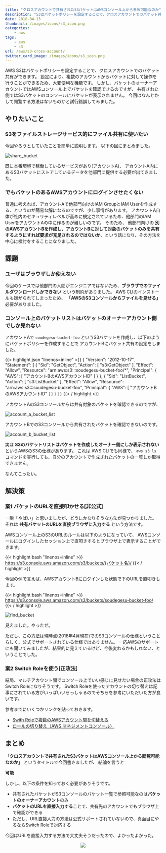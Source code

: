 ```yaml
---
title: "クロスアカウントで共有されたS3バケットはAWSコンソール上から参照可能なのか"
description: "S3はバケットポリシーを設定することで、クロスアカウントでのバケット共有ができます。両アカウントからバケットに対して操作を行うことができるため、大変便利な機能です。バケットのオーナーアカウントではAWSコンソール上でバケットを確認できるのですが、共有された側ではS3バケットのコンソールにバケットが表示されません。なんとかして閲覧する方法はないものかと試行錯誤してみました。"
date: 2018-04-13
thumbnail: /images/icons/s3_icon.png
categories:
    - aws
tags:
    - aws
    - s3
url: /aws/s3-cross-account/
twitter_card_image: /images/icons/s3_icon.png
---
```


AWS S3はバケットポリシーを設定することで、クロスアカウントでのバケット共有ができます。
設定により、複数のアカウントからバケットに対して操作を行うことができるため、大変便利な機能です。
しかし、バケットのオーナーアカウントではAWSコンソール上でバケットを確認できるのですが、
共有された側ではS3バケットのコンソールにバケットが表示されません。
今回はなんとかして閲覧する方法はないものかと試行錯誤してみました。

<!--adsense-->

## やりたいこと
### S3をファイルストレージサービス的にファイル共有に使いたい

今回やろうとしていたことを簡単に説明します。
以下の図にまとめました。

![share_bucket](/images/20180413/share_bucket.png)

既に本番環境で稼働しているサービスがあり(アカウントA)、
アカウントA内にあるS3バケットにストアしているデータを他部門に提供する必要が出てきました。

### でもバケットのあるAWSアカウントにログインさせたくない
普通に考えれば、アカウントAで他部門向けのIAM GroupとIAM Userを作成する、というのが簡易な解になるのですが、少し事情があります。
アカウントA自体が社内のセキュリティレベルが高めに規定されているため、他部門のIAM UserをアカウントAの中に作るのが難しいのです。
そのため、 他部門向けの **別のAWSアカウントBを作成し、アカウントBに対して対象のバケットのみを共有するようにすれば要求が充足されるのではないか**、という話になり、その方法を中心に検討をすることになりました。

<!--adsense-->

## 課題
### ユーザはブラウザしか使えない

今回のケースでは他部門の人間がエンジニアではないため、**ブラウザでのファイルダウンロードしかできない** という制約がありました。
AWS CLIのインストールも嫌がられてしまったため、 **「AWSのS3コンソールからファイルを見せる」** 必要がありました。

### コンソール上のバケットリストはバケットのオーナーアカウント側でしか見れない

アカウントAで `soudegesu-bucket-foo` というS3バケットを作成し、以下のようにバケットポリシーを作成することで
アカウントBにバケット共有の設定をしました。

{{< highlight json "linenos=inline" >}}
{
    "Version": "2012-10-17",
    "Statement": [
        {
            "Sid": "GetObject",
            "Action": [
                "s3:GetObject"
            ],
            "Effect": "Allow",
            "Resource": "arn:aws:s3:::soudegesu-bucket-foo/*",
            "Principal": {
                "AWS": [
                    "アカウントBのAWSアカウントID"
                ]
            }
        },
        {
            "Sid": "ListBucket",
            "Action": [
                "s3:ListBucket"
            ],
            "Effect": "Allow",
            "Resource": "arn:aws:s3:::soudegesu-bucket-foo",
            "Principal": {
                "AWS": [
                    "アカウントBのAWSアカウントID"
                ]
            }
        }
    ]
}
{{< / highlight >}}

アカウントAのS3コンソールからは共有対象のバケットを確認できるのですが、

![account_a_bucket_list](/images/20180413/account_a_bucket_list.png)

アカウントBでのS3コンソールから共有されたバケットを確認できないのです。

![account_b_bucket_list](/images/20180413/account_b_bucket_list.png)

実は **S3のバケットリストはバケットを作成したオーナー側にしか表示されない** というAWSのS3の仕様があります。
これは AWS CLIでも同様で、 `aws s3 ls` コマンドを実行しても、自分のアカウントで作成されたバケットの一覧しか取得できません。

なんてこったい。

<!--adsense-->
## 解決策
### 案1 バケットのURLを直接叩かせる[非公式]

一瞬「やばい」と思いましたが、どうにかなりそうな方法が見つかりました。
それは **共有バケットのURLを直接ブラウザに入力する** という方法です。

AWSコンソール上のS3のURLのルールは以下のようになっていて、
AWSコンソールにログインしたセッション上で直叩きするとブラウザ上で表示することができます。

{{< highlight bash "linenos=inline" >}}
https://s3.console.aws.amazon.com/s3/buckets/{バケット名}/
{{< / highlight >}}

今回の例で言えば、AWSアカウントBにログインした状態で下のURLを直叩きします。

{{< highlight bash "linenos=inline" >}}
https://s3.console.aws.amazon.com/s3/buckets/soudegesu-bucket-foo/
{{< / highlight >}}

![find_bucket](/images/20180413/find_bucket_b.png)

見えました。やったぜ。

ただし、この方法は現時点(2018年4月現在)でのS3コンソールの仕様ということらしく、公式でサポートされている仕様ではありません。
一応AWSのサポートにも聞いてみましたが、結果的に見えているけど、今後変わるかもしれない、ということでした。

### 案2 Switch Roleを使う[正攻法]

結局、マルチアカウント間でコンソール上でいい感じに見せたい場合の正攻法はSwitch Roleになりそうです。
Switch Roleを使ったアカウントの切り替えは記事にされている方がいっぱいいらっしゃるのでそちらを参考にいただいた方が良いです。

参考までにいくつかリンクを貼っておきます。

* [Swith Roleで複数のAWSアカウント間を切替える](https://qiita.com/yoshidashingo/items/d13a9b17f111d5d91a2e)
* [ロールの切り替え（AWS マネジメントコンソール）](https://docs.aws.amazon.com/ja_jp/IAM/latest/UserGuide/id_roles_use_switch-role-console.html)

<!--adsense-->

## まとめ
**「クロスアカウントで共有されたS3バケットはAWSコンソール上から閲覧可能なのか」** というタイトルで今回書きましたが、
結論を言うと


**可能**

しかし、以下の条件を知っておく必要がありそうです。

* 共有されたバケットがS3コンソールのバケット一覧で参照可能なのは**バケットのオーナーアカウント**のみ
* **バケットのURLを直接入力する**ことで、共有先のアカウントでもブラウザ上で確認ができる
* ただし、URL直接入力の方法は公式サポートされていないので、真面目にやるならSwitch Roleで対応する

今回はURLを直接入力する方法で大丈夫そうだったので、よかったよかった。


<div style="text-align: center">
<a target="_blank"  href="https://www.amazon.co.jp/gp/offer-listing/4797392568/ref=as_li_tl?ie=UTF8&camp=247&creative=1211&creativeASIN=4797392568&linkCode=am2&tag=soudegesu-22&linkId=2317c39300679077409ccb55e8076219"><img border="0" src="//ws-fe.amazon-adsystem.com/widgets/q?_encoding=UTF8&MarketPlace=JP&ASIN=4797392568&ServiceVersion=20070822&ID=AsinImage&WS=1&Format=_SL250_&tag=soudegesu-22" ></a><img src="//ir-jp.amazon-adsystem.com/e/ir?t=soudegesu-22&l=am2&o=9&a=4797392568" width="1" height="1" border="0" alt="" style="border:none !important; margin:0px !important;" />
</div>
